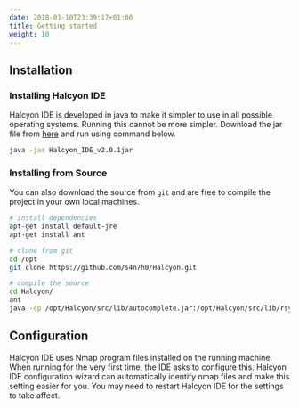 ```yaml
---
date: 2018-01-10T23:39:17+01:00
title: Getting started
weight: 10
---
```


## Installation

### Installing Halcyon IDE

Halcyon IDE is developed in java to make it simpler to use in all possible operating systems. Running this cannot be more simpler. Download the jar file from [here](https://github.com/s4n7h0/Halcyon/releases/download/2.0.1/Halcyon_IDE_v2.0.1jar) and run using command below.
```sh 
java -jar Halcyon_IDE_v2.0.1jar
```


### Installing from Source

You can also download the source from `git` and are free to compile the project in your own local machines. 

```sh
# install dependencies 
apt-get install default-jre
apt-get install ant

# clone from git
cd /opt
git clone https://github.com/s4n7h0/Halcyon.git

# compile the source 
cd Halcyon/
ant
java -cp /opt/Halcyon/src/lib/autocomplete.jar:/opt/Halcyon/src/lib/rsyntaxtextarea.jar:/opt/Halcyon/dist/Halcyon_IDE_v2.0.1.jar halcyon.ide.HalcyonIDE    

```


## Configuration

Halcyon IDE uses Nmap program files installed on the running machine. When running for the very first time, the IDE asks to configure this. Halcyon IDE configuration wizard can automatically identify nmap files and make this setting easier for you. You may need to restart Halcyon IDE for the settings to take affect.  

 
